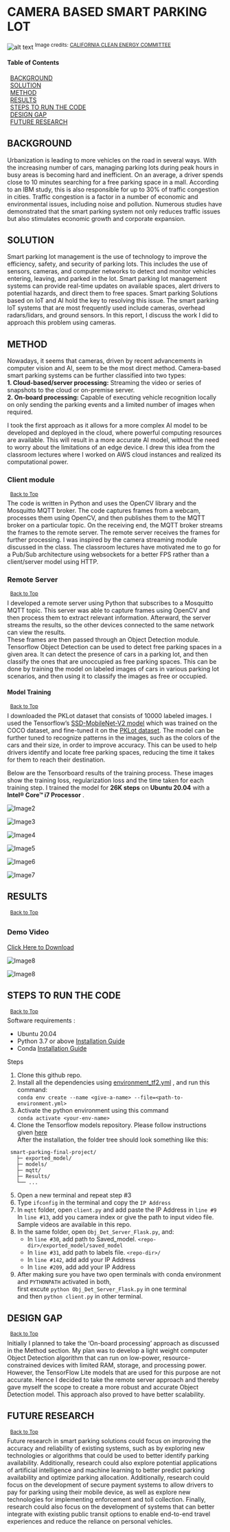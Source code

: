 # CAMERA BASED SMART PARKING LOT

![alt text](https://github.com/vgandrak10/smart-parking-final-project/blob/main/Results/parking-lot-mess.jpg )
<sup> Image credits: [CALIFORNIA CLEAN ENERGY COMMITTEE](https://www.californiacleanenergy.org/cruising_for_park) </sup>

#### Table of Contents  
&ensp;[BACKGROUND](#background)  
&ensp;[SOLUTION](#solution)  
&ensp;[METHOD](#method)  
&ensp;[RESULTS](#results)    
&ensp;[STEPS TO RUN THE CODE](#steps-to-run-the-code)  
&ensp;[DESIGN GAP](#design-gap)  
&ensp;[FUTURE RESEARCH](#future-research)

## BACKGROUND
Urbanization is leading to more vehicles on the road in several ways. With the increasing number of cars, managing parking lots during peak hours in busy areas is becoming hard and inefficient. On an average, a driver spends close to 10 minutes searching for a free parking space in a mall. According to an IBM study, this is also responsible for up to 30% of traffic congestion in cities. Traffic congestion is a factor in a number of economic and environmental issues, including noise and pollution. Numerous studies have demonstrated that the smart parking system not only reduces traffic issues but also stimulates economic growth and corporate expansion.

## SOLUTION
Smart parking lot management is the use of technology to improve the efficiency, safety, and security of parking lots. This includes the use of sensors, cameras, and computer networks to detect and monitor vehicles entering, leaving, and parked in the lot. Smart parking lot management systems can provide real-time updates on available spaces, alert drivers to potential hazards, and direct them to free spaces. 
Smart parking Solutions based on IoT and AI hold the key to resolving this issue. The smart parking IoT systems that are most frequently used include cameras, overhead radars/lidars, and ground sensors. In this report, I discuss the work I did to approach this problem using cameras.

## METHOD
Nowadays, it seems that cameras, driven by recent advancements in computer vision and AI, seem to be the most direct method. Camera-based smart parking systems can be further classified into two types:  
**1. Cloud-based/server processing:** Streaming the video or series of snapshots to the cloud or on-premise server.  
**2. On-board processing:** Capable of executing vehicle recognition locally on only sending the parking events and a limited number of images when required.

I took the first approach as it allows for a more complex AI model to be developed and deployed in the cloud, where powerful computing resources are available. This will result in a more accurate AI model, without the need to worry about the limitations of an edge device. I drew this idea from the classroom lectures where I worked on AWS cloud instances and realized its computational power.

### Client module
&ensp;<sup>[Back to Top](#camera-based-smart-parking-lot)</sup>  
The code is written in Python and uses the OpenCV library and the Mosquitto MQTT broker.
The code captures frames from a webcam, processes them using OpenCV, and then publishes them to the MQTT broker on a particular topic. On the receiving end, the MQTT broker streams the frames to the remote server. The remote server receives the frames for further processing. I was inspired by the camera streaming module discussed in the class. The classroom lectures have motivated me to go for a Pub/Sub architecture using websockets for a better FPS rather than a client/server model using HTTP.

### Remote Server  
&ensp;<sup>[Back to Top](#camera-based-smart-parking-lot)</sup>  
I developed a remote server using Python that subscribes to a Mosquitto MQTT topic. This server was able to capture frames using OpenCV and then process them to extract relevant information. Afterward, the server streams the results, so the other devices connected to the same network can view the results.  
These frames are then passed through an Object Detection module. Tensorflow Object Detection can be used to detect free parking spaces in a given area. It can detect the presence of cars in a parking lot, and then classify the ones that are unoccupied as free parking spaces. This can be done by training the model on labeled images of cars in various parking lot scenarios, and then using it to classify the images as free or occupied. 
  
#### Model Training 
&ensp;<sup>[Back to Top](#camera-based-smart-parking-lot)</sup>  
I downloaded the PKLot dataset that consists of 10000 labeled images. I used the Tensorflow’s [SSD-MobileNet-V2 model](http://download.tensorflow.org/models/object_detection/tf2/20200711/ssd_mobilenet_v2_320x320_coco17_tpu-8.tar.gz) which was trained on the COCO dataset, and fine-tuned it on the [PKLot dataset](https://public.roboflow.com/object-detection/pklot). The model can be further tuned to recognize patterns in the images, such as the colors of the cars and their size, in order to improve accuracy. This can be used to help drivers identify and locate free parking spaces, reducing the time it takes for them to reach their destination.  
  
Below are the Tensorboard results of the training process. These images show the training loss, regularization loss and the time taken for each training step.
I trained the model for **26K steps** on **Ubuntu 20.04** with a **Intel® Core™ i7 Processor** .    


![Image2](https://github.com/vgandrak10/smart-parking-final-project/blob/main/Results/1.jpeg.png)


![Image3](https://github.com/vgandrak10/smart-parking-final-project/blob/main/Results/2.jpeg.png)  


![Image4](https://github.com/vgandrak10/smart-parking-final-project/blob/main/Results/3.jpeg.png)  

![Image5](https://github.com/vgandrak10/smart-parking-final-project/blob/main/Results/4.jpeg.png)  

![Image6](https://github.com/vgandrak10/smart-parking-final-project/blob/main/Results/5.jpeg.png) 

![Image7](https://github.com/vgandrak10/smart-parking-final-project/blob/main/Results/6.jpeg.png)  

## RESULTS
&ensp;<sup>[Back to Top](#camera-based-smart-parking-lot)</sup>  
### Demo Video

[Click Here to Download](https://github.com/vgandrak10/smart-parking-final-project/blob/main/Results/Screencast%20from%2012-05-2022%2004_14_00%20PM.webm)

![Image8](https://github.com/vgandrak10/smart-parking-final-project/blob/main/Results/result1.png)  

![Image8](https://github.com/vgandrak10/smart-parking-final-project/blob/main/Results/result2.png)  


## STEPS TO RUN THE CODE
&ensp;<sup>[Back to Top](#camera-based-smart-parking-lot)</sup>  
Software requirements : 
- Ubuntu 20.04
- Python 3.7 or above [Installation Guide](https://www.digitalocean.com/community/tutorials/how-to-install-python-3-and-set-up-a-programming-environment-on-an-ubuntu-20-04-server)
- Conda [Installation Guide](https://docs.anaconda.com/anaconda/install/linux/)  

Steps

1. Clone this github repo.
2. Install all the dependencies using [environment_tf2.yml](https://github.com/vgandrak10/smart-parking-final-project/blob/main/environment_tf2.yml) , and run this command:  
`conda env create --name <give-a-name> --file=<path-to-environment.yml>`
3. Activate the python environment using this command  
`conda activate <your-env-name>`
4. Clone the Tensorflow models repository. Please follow instructions given [here](https://tensorflow-object-detection-api-tutorial.readthedocs.io/en/latest/install.html#tf-install)  
After the installation, the folder tree should look something like this:  
```
 smart-parking-final-project/
   ├─ exported_model/
   ├─ models/
   ├─ mqtt/
   ├─ Results/
   └── ...
```
5. Open a new terminal and repeat step #3
6. Type `ifconfig` in the terminal and copy the `IP Address`
7. In `mqtt` folder, open `client.py` and add paste the IP Address in `line #9`  
In `line #13`, add you camera index or give the path to input video file. Sample videos are available in this repo. 
8. In the same folder, open `Obj_Det_Server_Flask.py`, and:
   - In `line #30`, add path to Saved_model. `<repo-dir>/exported_model/saved_model`
   - In `line #31`, add path to labels file. `<repo-dir>/`
   - In `line #142`, add add your IP Address
   - In `line #209`, add add your IP Address
9. After making sure you have two open terminals with conda environment and `PYTHONPATH` activated in both,   
first excute `python Obj_Det_Server_Flask.py` in one terminal  
and then `python client.py` in other terminal.

## DESIGN GAP
&ensp;<sup>[Back to Top](#camera-based-smart-parking-lot)</sup>  
Initially I planned to take the ‘On-board processing’ approach as discussed in the Method section. My plan was to develop a light weight computer Object Detection algorithm that can run on low-power, resource-constrained devices with limited RAM, storage, and processing power. However, the TensorFlow Lite models that are used for this purpose are not accurate. Hence I decided to take the remote server approach and thereby gave myself the scope to create a more robust and accurate Object Detection model. This approach also proved to have better scalability.

## FUTURE RESEARCH
&ensp;<sup>[Back to Top](#camera-based-smart-parking-lot)</sup>  
Future research in smart parking solutions could focus on improving the accuracy and reliability of existing systems, such as by exploring new technologies or algorithms that could be used to better identify parking availability. Additionally, research could also explore potential applications of artificial intelligence and machine learning to better predict parking availability and optimize parking allocation. Additionally, research could focus on the development of secure payment systems to allow drivers to pay for parking using their mobile device, as well as explore new technologies for implementing enforcement and toll collection. Finally, research could also focus on the development of systems that can better integrate with existing public transit options to enable end-to-end travel experiences and reduce the reliance on personal vehicles.
